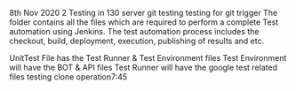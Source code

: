 8th Nov 2020 2
Testing in 130 server
git testing
testing for git trigger
The folder contains all the files which are required to perform a complete Test automation using Jenkins.
The test automation process includes the checkout, build, deployment, execution, publishing of results and etc.


UnitTest File has the Test Runner & Test Environment files 
	Test Environment will have the BOT & API files
	Test Runner will have the google test related files
	testing clone operation7:45
	
